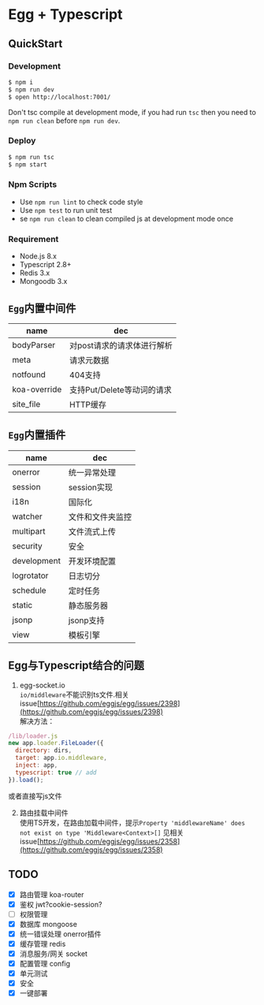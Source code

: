 # Egg + Typescript

## QuickStart

### Development

```bash
$ npm i
$ npm run dev
$ open http://localhost:7001/
```

Don't tsc compile at development mode, if you had run `tsc` then you need to `npm run clean` before `npm run dev`.

### Deploy

```bash
$ npm run tsc
$ npm start
```

### Npm Scripts

- Use `npm run lint` to check code style
- Use `npm test` to run unit test
- se `npm run clean` to clean compiled js at development mode once

### Requirement

- Node.js 8.x
- Typescript 2.8+
- Redis 3.x
- Mongoodb 3.x

## `Egg`内置中间件
| name | dec |
|---|---|
| bodyParser | 对post请求的请求体进行解析 |
| meta | 请求元数据 |
| notfound | 404支持 |
| koa-override | 支持Put/Delete等动词的请求 |
| site_file | HTTP缓存 |


## `Egg`内置插件
| name | dec |
|---|---|
| onerror | 统一异常处理 |
| session | session实现 |
| i18n | 国际化 |
| watcher | 文件和文件夹监控 |
| multipart | 文件流式上传 |
| security | 安全 |
| development | 开发环境配置 |
| logrotator | 日志切分 |
| schedule | 定时任务 | 
| static | 静态服务器 |
| jsonp | jsonp支持 |
| view | 模板引擎 |
   

## Egg与Typescript结合的问题
1. egg-socket.io  
  `io/middleware`不能识别ts文件.相关issue[https://github.com/eggjs/egg/issues/2398](https://github.com/eggjs/egg/issues/2398)  
  解决方法：  
  ```js
  /lib/loader.js
  new app.loader.FileLoader({
    directory: dirs,
    target: app.io.middleware,
    inject: app,
    typescript: true // add
  }).load();
  ```
  或者直接写js文件

2. 路由挂载中间件  
  使用TS开发，在路由加载中间件，提示`Property 'middlewareName' does not exist on type 'Middleware<Context>[]`
  见相关issue[https://github.com/eggjs/egg/issues/2358](https://github.com/eggjs/egg/issues/2358)


## TODO

- [x] 路由管理  koa-router
- [x] 鉴权 jwt?cookie-session?
- [ ] 权限管理  
- [x] 数据库  mongoose
- [x] 统一错误处理  onerror插件
- [x] 缓存管理  redis
- [x] 消息服务/网关  socket
- [x] 配置管理  config
- [x] 单元测试  
- [x] 安全  
- [x] 一键部署  
